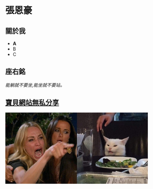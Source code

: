 # **張恩豪**
## 關於我
* **A**
* B
* C
## 座右銘
_能躺就不要坐,能坐就不要站。_

## [寶貝網站無私分享](https://pointerpointer.com/)
![womencat](why.jpg)
